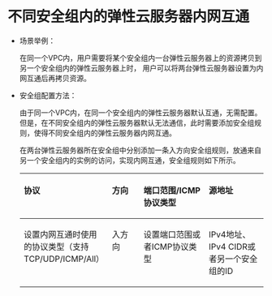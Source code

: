# 不同安全组内的弹性云服务器内网互通<a name="ZH-CN_TOPIC_0140323153"></a>

-   场景举例：

    在同一个VPC内，用户需要将某个安全组内一台弹性云服务器上的资源拷贝到另一个安全组内的弹性云服务器上时， 用户可以将两台弹性云服务器设置为内网互通后再拷贝资源。

-   安全组配置方法：

    由于同一个VPC内，在同一个安全组内的弹性云服务器默认互通，无需配置。但是，在不同安全组内的弹性云服务器默认无法通信，此时需要添加安全组规则，使得不同安全组内的弹性云服务器内网互通。

    在两台弹性云服务器所在安全组中分别添加一条入方向安全组规则，放通来自另一个安全组内的实例的访问，实现内网互通，安全组规则如下所示。

    <a name="zh-cn_topic_0118534012_table854766319358"></a>
    <table><thead align="left"><tr id="zh-cn_topic_0118534012_row2051403019358"><th class="cellrowborder" valign="top" width="26.677332266773323%" id="mcps1.1.5.1.1"><p id="zh-cn_topic_0118534012_p5102371419358"><a name="zh-cn_topic_0118534012_p5102371419358"></a><a name="zh-cn_topic_0118534012_p5102371419358"></a>协议</p>
    </th>
    <th class="cellrowborder" valign="top" width="15.01849815018498%" id="mcps1.1.5.1.2"><p id="zh-cn_topic_0118534012_p3928016319358"><a name="zh-cn_topic_0118534012_p3928016319358"></a><a name="zh-cn_topic_0118534012_p3928016319358"></a>方向</p>
    </th>
    <th class="cellrowborder" valign="top" width="30.03699630036996%" id="mcps1.1.5.1.3"><p id="zh-cn_topic_0118534012_p2415644494621"><a name="zh-cn_topic_0118534012_p2415644494621"></a><a name="zh-cn_topic_0118534012_p2415644494621"></a>端口范围/ICMP协议类型</p>
    </th>
    <th class="cellrowborder" valign="top" width="28.26717328267173%" id="mcps1.1.5.1.4"><p id="zh-cn_topic_0118534012_p1911210519358"><a name="zh-cn_topic_0118534012_p1911210519358"></a><a name="zh-cn_topic_0118534012_p1911210519358"></a>源地址</p>
    </th>
    </tr>
    </thead>
    <tbody><tr id="zh-cn_topic_0118534012_row3779122419358"><td class="cellrowborder" valign="top" width="26.677332266773323%" headers="mcps1.1.5.1.1 "><p id="zh-cn_topic_0118534012_p4119033619358"><a name="zh-cn_topic_0118534012_p4119033619358"></a><a name="zh-cn_topic_0118534012_p4119033619358"></a>设置内网互通时使用的协议类型（支持TCP/UDP/ICMP/All）</p>
    </td>
    <td class="cellrowborder" valign="top" width="15.01849815018498%" headers="mcps1.1.5.1.2 "><p id="zh-cn_topic_0118534012_p4808290419358"><a name="zh-cn_topic_0118534012_p4808290419358"></a><a name="zh-cn_topic_0118534012_p4808290419358"></a>入方向</p>
    </td>
    <td class="cellrowborder" valign="top" width="30.03699630036996%" headers="mcps1.1.5.1.3 "><p id="zh-cn_topic_0118534012_p4640703694621"><a name="zh-cn_topic_0118534012_p4640703694621"></a><a name="zh-cn_topic_0118534012_p4640703694621"></a>设置端口范围或者ICMP协议类型</p>
    </td>
    <td class="cellrowborder" valign="top" width="28.26717328267173%" headers="mcps1.1.5.1.4 "><p id="zh-cn_topic_0118534012_p6027368919358"><a name="zh-cn_topic_0118534012_p6027368919358"></a><a name="zh-cn_topic_0118534012_p6027368919358"></a>IPv4地址、IPv4 CIDR或者另一个安全组的ID</p>
    </td>
    </tr>
    </tbody>
    </table>


